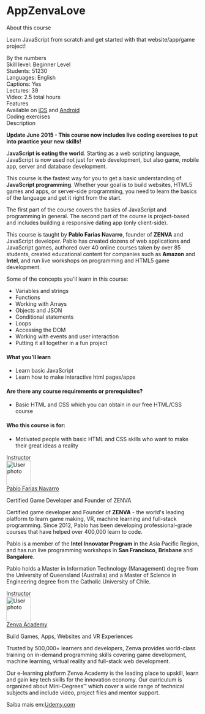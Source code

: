# AppZenvaLove

<div><div class="course-overview--container--2OKKD" data-purpose="dashboard-overview-container"><div class="course-overview--heading--290FL" data-purpose="course-headline"><div class="font-heading-lg mb-space-sm">About this course</div><p>Learn JavaScript from scratch and get started with that website/app/game project!</p></div><div class="course-overview--grid-row--1nKqQ"><div>By the numbers</div><div data-purpose="course-main-stats"><div>Skill level: Beginner Level</div><div>Students: 51230</div><div>Languages: English</div><div>Captions: Yes</div></div><div data-purpose="course-additional-stats"><div>Lectures: 39</div><div>Video: 2.5 total hours</div></div></div><div class="course-overview--grid-row--1nKqQ course-overview--course-features--2fF12" data-purpose="course-features"><div>Features</div><div class="course-overview--wide--37Lev"><span>Available on <a href="https://udemy.app.link/SBGVmAoUP9" target="_blank" rel="noopener noreferrer">iOS</a> and <a href="https://udemy.app.link/SBGVmAoUP9" target="_blank" rel="noopener noreferrer">Android</a></span><div>Coding exercises</div></div></div><div class="course-overview--grid-row--1nKqQ"><div>Description</div><div class="course-overview--wide--37Lev course-overview--description--2m1iq" data-purpose="course-description"><div data-purpose="safely-set-inner-html:trusted-html:content"><p><strong>Update June 2015  - This course now includes live coding exercises to put into practice your new skills!</strong></p><p>J<strong>avaScript is eating the world</strong>. Starting as a web scripting language, JavaScript is now used not just for web development, but also game, mobile app, server and database development.</p><p>This course is the fastest way for you to get a basic understanding of <strong>JavaScript programming</strong>. Whether your goal is to build websites, HTML5 games and apps, or server-side programming, you need to learn the basics of the language and get it right from the start.</p><p>The first part of the course covers the basics of JavaScript and programming in general. The second part of the course is project-based and includes building a responsive dating app (only client-side).</p><p>This course is taught by <strong>Pablo Farias Navarro</strong>, founder of <strong>ZENVA</strong> and JavaScript developer. Pablo has created dozens of web applications and JavaScript games, authored over 40 online courses taken by over 85 students, created educational content for companies such as <strong>Amazon</strong> and <strong>Intel</strong>, and run live workshops on programming and HTML5 game development.</p><p>Some of the concepts you'll learn in this course:</p><ul><li>Variables and strings</li><li>Functions</li><li>Working with Arrays</li><li>Objects and JSON</li><li>Conditional statements</li><li>Loops</li><li>Accessing the DOM</li><li>Working with events and user interaction</li><li>Putting it all together in a fun project</li></ul></div><h4>What you’ll learn</h4><ul><li>Learn basic JavaScript</li><li>Learn how to make interactive html pages/apps</li></ul><h4>Are there any course requirements or prerequisites?</h4><ul><li>Basic HTML and CSS which you can obtain in our free HTML/CSS course</li></ul><h4>Who this course is for:</h4><ul><li>Motivated people with basic HTML and CSS skills who want to make their great ideas a reality</li></ul></div></div><div class="course-overview--grid-row--1nKqQ"><div>Instructor</div><div class="course-overview--wide--37Lev"><div class="instructor-profile--header-row--n0Prm"><img alt="User photo" aria-label="User photo" class="user-avatar user-avatar--image" data-purpose="user-avatar" height="64" width="64" src="https://img-a.udemycdn.com/user/200_H/201592_beaa_5.jpg"><div class="instructor-profile--title-wrapper--2V1u6"><div class="instructor-profile--title--1rlDt"><a href="/user/pablofariasnavarro/" data-purpose="instructor-url">Pablo Farias Navarro</a></div><p>Certified Game Developer and Founder of ZENVA</p></div></div><div class="instructor-profile--social-links-row--14uvr"><a href="https://twitter.com/ZenvaTweets" class="instructor-profile--social-profile-btn--fs2ve" target="_blank" rel="noopener noreferrer nofollow"><span aria-label="Twitter" class="udi udi-twitter"></span></a><a href="https://www.facebook.com/ZenvaDev" class="instructor-profile--social-profile-btn--fs2ve" target="_blank" rel="noopener noreferrer nofollow"><span aria-label="Facebook" class="udi udi-facebook"></span></a><a href="https://linkedin.com/company/zenva/" class="instructor-profile--social-profile-btn--fs2ve" target="_blank" rel="noopener noreferrer nofollow"><span aria-label="LinkedIn" class="udi udi-linkedin"></span></a><a href="https://www.youtube.com/c/zenva" class="instructor-profile--social-profile-btn--fs2ve" target="_blank" rel="noopener noreferrer nofollow"><span aria-label="YouTube" class="udi udi-youtube"></span></a><a href="http://www.zenva.com" class="instructor-profile--social-profile-btn--fs2ve" target="_blank" rel="noopener noreferrer nofollow"><span aria-label="Personal website" class="udi udi-globe"></span></a></div><div class="instructor-profile--description--vCsKv"><div data-purpose="safely-set-inner-html:trusted-html:content"><p>Certified game developer and Founder of <strong>ZENVA</strong> - the world's leading platform to learn game making, VR, machine learning and full-stack programming. Since 2012, Pablo has been developing professional-grade courses that have helped over 400,000 learn to code.</p><p>Pablo is a member of the <strong>Intel Innovator Program</strong> in the Asia Pacific Region, and has run live programming workshops in <strong>San Francisco</strong>, <strong>Brisbane</strong> and <strong>Bangalore</strong>. </p><p>Pablo holds a Master in Information Technology (Management) degree from the University of Queensland (Australia) and a Master of Science in Engineering degree from the Catholic University of Chile.</p></div></div></div></div><div class="course-overview--grid-row--1nKqQ"><div>Instructor</div><div class="course-overview--wide--37Lev"><div class="instructor-profile--header-row--n0Prm"><img alt="User photo" aria-label="User photo" class="user-avatar user-avatar--image" data-purpose="user-avatar" height="64" width="64" src="https://img-a.udemycdn.com/user/200_H/30402002_48cf_2.jpg"><div class="instructor-profile--title-wrapper--2V1u6"><div class="instructor-profile--title--1rlDt"><a href="/user/zenva/" data-purpose="instructor-url">Zenva Academy</a></div><p>Build Games, Apps, Websites and VR Experiences</p></div></div><div class="instructor-profile--social-links-row--14uvr"><a href="https://twitter.com/ZenvaTweets" class="instructor-profile--social-profile-btn--fs2ve" target="_blank" rel="noopener noreferrer nofollow"><span aria-label="Twitter" class="udi udi-twitter"></span></a><a href="https://www.facebook.com/ZenvaDev" class="instructor-profile--social-profile-btn--fs2ve" target="_blank" rel="noopener noreferrer nofollow"><span aria-label="Facebook" class="udi udi-facebook"></span></a><a href="https://linkedin.com/company/zenva/" class="instructor-profile--social-profile-btn--fs2ve" target="_blank" rel="noopener noreferrer nofollow"><span aria-label="LinkedIn" class="udi udi-linkedin"></span></a><a href="https://www.youtube.com/c/zenva" class="instructor-profile--social-profile-btn--fs2ve" target="_blank" rel="noopener noreferrer nofollow"><span aria-label="YouTube" class="udi udi-youtube"></span></a><a href="https://academy.zenva.com/?zva_src=udemy" class="instructor-profile--social-profile-btn--fs2ve" target="_blank" rel="noopener noreferrer nofollow"><span aria-label="Personal website" class="udi udi-globe"></span></a></div><div class="instructor-profile--description--vCsKv"><div data-purpose="safely-set-inner-html:trusted-html:content"><p>Trusted by 500,000+ learners and developers, Zenva provides world-class training on in-demand programming skills covering game development, machine learning, virtual reality and full-stack web development.</p><p>Our e-learning platform Zenva Academy is the leading place to upskill, learn and gain key tech skills for the innovation economy. Our curriculum is organized about Mini-Degrees™ which cover a wide range of technical subjects and include video, project files and mentor support.</p></div></div></div></div></div></div>

Saiba mais em:[Udemy.com](https://www.udemy.com/share/101yJqBUUfdFpRRng=/)
